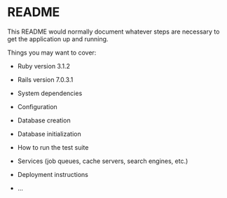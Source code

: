 # README

This README would normally document whatever steps are necessary to get the
application up and running.

Things you may want to cover:

* Ruby version 3.1.2

* Rails version 7.0.3.1

* System dependencies

* Configuration

* Database creation

* Database initialization

* How to run the test suite

* Services (job queues, cache servers, search engines, etc.)

* Deployment instructions

* ...
